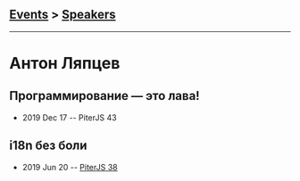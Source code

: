 ## [Events](../README.md) > [Speakers](../speakers.md)
---

# Антон Ляпцев

## Программирование — это лава!
- 2019 Dec 17 -- PiterJS 43    
## i18n без боли
- 2019 Jun 20 -- [PiterJS 38](https://youtu.be/dvQUCwj_20U?t=685)    
